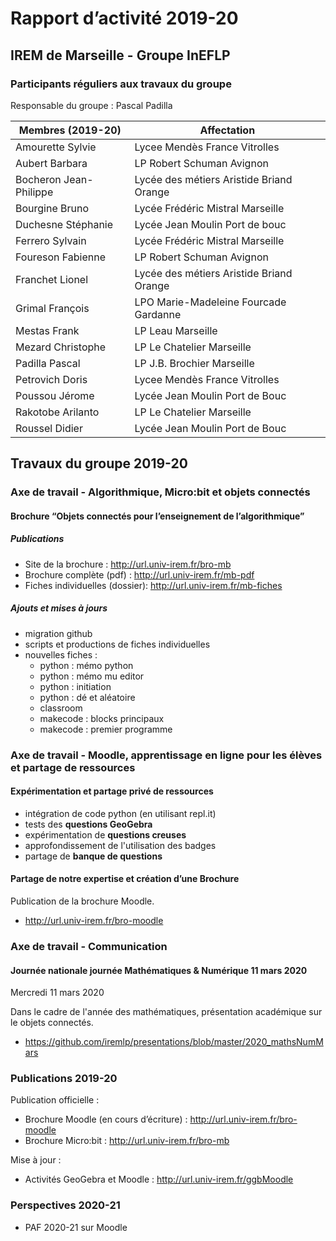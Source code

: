 # Rapport d’activité 2019-20

## IREM de Marseille - Groupe InEFLP

### Participants réguliers aux travaux du groupe

Responsable du groupe : Pascal Padilla


|Membres (2019-20)            |         Affectation          |
|-----------------------------|------------------------------|
| Amourette	Sylvie            |Lycee Mendès France Vitrolles |
| Aubert	Barbara           |LP Robert Schuman Avignon     |
| Bocheron	Jean-Philippe     |Lycée des métiers Aristide Briand Orange|
| Bourgine	Bruno             |Lycée Frédéric Mistral Marseille        |
| Duchesne	Stéphanie         |Lycée Jean Moulin Port de bouc          |
| Ferrero	Sylvain           |Lycée Frédéric Mistral Marseille        |
| Foureson	Fabienne          |LP Robert Schuman Avignon               |
| Franchet	Lionel            |Lycée des métiers Aristide Briand Orange|
| Grimal	François          |LPO Marie-Madeleine Fourcade Gardanne   |
| Mestas	Frank             |LP Leau Marseille             |
| Mezard	Christophe        |LP Le Chatelier Marseille     |
| Padilla	Pascal            |LP J.B. Brochier Marseille    |
| Petrovich	Doris             |Lycee Mendès France Vitrolles |
| Poussou	Jérome            |Lycée Jean Moulin Port de Bouc|
| Rakotobe	Arilanto          |LP Le Chatelier Marseille     |
| Roussel	Didier            |Lycée Jean Moulin Port de Bouc|



## Travaux du groupe 2019-20

### Axe de travail - Algorithmique, Micro:bit et objets connectés


#### Brochure “Objets connectés pour l’enseignement de l’algorithmique”


##### Publications

* Site de la brochure : http://url.univ-irem.fr/bro-mb
* Brochure complète (pdf) : http://url.univ-irem.fr/mb-pdf
* Fiches individuelles (dossier): http://url.univ-irem.fr/mb-fiches


##### Ajouts et mises à jours

* migration github
* scripts et productions de fiches individuelles
* nouvelles fiches :
   * python : mémo python
   * python : mémo mu editor
   * python : initiation
   * python : dé et aléatoire
   * classroom
   * makecode : blocks principaux
   * makecode : premier programme




### Axe de travail - Moodle, apprentissage en ligne pour les élèves et partage de ressources


#### Expérimentation et partage privé de ressources

* intégration de code python (en utilisant repl.it)
* tests des **questions GeoGebra**
* expérimentation de **questions creuses**
* approfondissement de l'utilisation des badges
* partage de **banque de questions**


#### Partage de notre expertise et création d’une Brochure

Publication de la brochure Moodle.

* http://url.univ-irem.fr/bro-moodle



### Axe de travail - Communication

#### Journée nationale journée Mathématiques & Numérique 11 mars 2020

Mercredi 11 mars 2020

Dans le cadre de l'année des mathématiques, présentation académique sur le objets connectés.

* https://github.com/iremlp/presentations/blob/master/2020_mathsNumMars




### Publications 2019-20

Publication officielle :
* Brochure Moodle (en cours d’écriture) : http://url.univ-irem.fr/bro-moodle 
* Brochure Micro:bit : http://url.univ-irem.fr/bro-mb

Mise à jour :
* Activités GeoGebra et Moodle : http://url.univ-irem.fr/ggbMoodle 

### Perspectives 2020-21

* PAF 2020-21 sur Moodle
